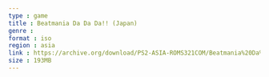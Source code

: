 ```yaml
---
type : game
title : Beatmania Da Da Da!! (Japan)
genre : 
format : iso
region : asia
link : https://archive.org/download/PS2-ASIA-ROMS321COM/Beatmania%20Da%20Da%20Da%21%21%20%28Japan%29.7z
size : 193MB
---
```

